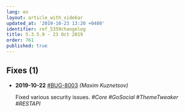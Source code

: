 ```yaml
---
lang: en
layout: article_with_sidebar
updated_at: '2019-10-23 13:20 +0400'
identifier: ref_5359changelog
title: 5.3.5.9 - 23 Oct 2019
order: 761
published: true
---
```

## Fixes (1)
* **2019-10-22** [#BUG-8003](https://xcn.myjetbrains.com/youtrack/issue/BUG-8003) _(Maxim Kuznetsov)_

  Fixed various security issues. _#Core #GoSocial #ThemeTweaker #RESTAPI_
